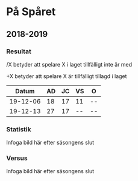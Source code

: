 # På Spåret

## 2018-2019

### Resultat

/X betyder att spelare X i laget tillfälligt inte är med

+X betyder att spelare X är tillfälligt tillagd i laget

Datum|AD|JC|VS|O|
-----------|-----|-----|-----|-----|
19-12-06 |18|17|11|--|
19-12-13 |27|17|--|--|

### Statistik

Infoga bild här efter säsongens slut

### Versus

Infoga bild här efter säsongens slut
